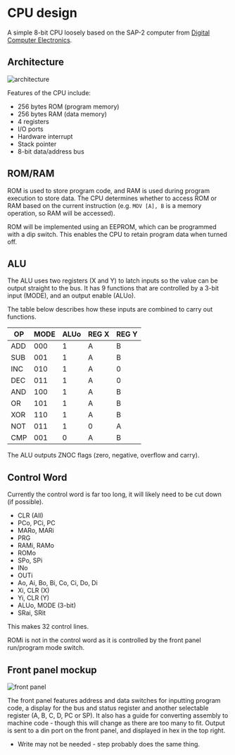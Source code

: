 # CPU design

A simple 8-bit CPU loosely based on the SAP-2 computer from [Digital Computer Electronics](https://www.academia.edu/40474484/Digital_Computer_Electronics_Albert_Paul_Malvino).

## Architecture

![architecture](https://i.imgur.com/DEGpLQG.png)

Features of the CPU include:
- 256 bytes ROM (program memory)
- 256 bytes RAM (data memory)
- 4 registers
- I/O ports
- Hardware interrupt
- Stack pointer
- 8-bit data/address bus

## ROM/RAM

ROM is used to store program code, and RAM is used during program execution to store data. The CPU determines whether to access ROM or RAM based on the current instruction (e.g. `MOV [A], B` is a memory operation, so RAM will be accessed).

ROM will be implemented using an EEPROM, which can be programmed with a dip switch. This enables the CPU to retain program data when turned off.

## ALU

The ALU uses two registers (X and Y) to latch inputs so the value can be output straight to the bus. It has 9 functions that are controlled by a 3-bit input (MODE), and an output enable (ALUo).

The table below describes how these inputs are combined to carry out functions.

| OP  | MODE | ALUo | REG X | REG Y |
|-----|------|------|-------|-------|
| ADD | 000  | 1    | A     | B     |
| SUB | 001  | 1    | A     | B     |
| INC | 010  | 1    | A     | 0     |
| DEC | 011  | 1    | A     | 0     |
| AND | 100  | 1    | A     | B     |
| OR  | 101  | 1    | A     | B     |
| XOR | 110  | 1    | A     | B     |
| NOT | 011  | 1    | 0     | A     |
| CMP | 001  | 0    | A     | B     |

The ALU outputs ZNOC flags (zero, negative, overflow and carry).

## Control Word

Currently the control word is far too long, it will likely need to be cut down (if possible).

- CLR (All)
- PCo, PCi, PC
- MARo, MARi
- PRG
- RAMi, RAMo
- ROMo
- SPo, SPi
- INo
- OUTi
- Ao, Ai, Bo, Bi, Co, Ci, Do, Di
- Xi, CLR (X)
- Yi, CLR (Y)
- ALUo, MODE (3-bit)
- SRai, SRit

This makes 32 control lines.

ROMi is not in the control word as it is controlled by the front panel run/program mode switch.


## Front panel mockup

![front panel](https://i.imgur.com/BZzQpYz.jpg)

The front panel features address and data switches for inputting program code, a display for the bus and status register and another selectable register (A, B, C, D, PC or SP). It also has a guide for converting assembly to machine code - though this will change as there are too many to fit. Output is sent to a din port on the front panel, and displayed in hex in the top right.

- Write may not be needed - step probably does the same thing.